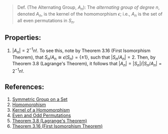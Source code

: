 > Def. (The Alternating Group, $A_{n}$): The *alternating group of degree $n$*, denoted $A_{n}$, is the kernel of the homomorphism $\epsilon$; i.e., $A_{n}$ is the set of all even permutations in $S_{n}$. 

## Properties:
1. $|A_{n}| = 2^{-1}n!$. To see this, note by Theorem 3.16 (First Isomorphism Theorem), that $S_{n}/A_{n} \cong \epsilon(S_{n}) = \{\pm 1\}$, such that $|S_{n}/A_{n}| = 2$. Then, by Theorem 3.8 (Lagrange's Theorem), it follows that $|A_{n}| = |S_{n}|/|S_{n}/A_{n}| = 2^{-1}n!$. 

## References:
1. [Symmetric Group on a Set](../Introduction%20to%20Groups/Symmetric%20Group%20on%20a%20Set.md)
2. [Homomorphism](../Introduction%20to%20Groups/Homomorphism.md)
3. [Kernel of a Homomorphism](Kernel%20of%20a%20Homomorphism.md)
4. [Even and Odd Permutations](Even%20and%20Odd%20Permutations.md)
5. [Theorem 3.8 (Lagrange's Theorem)](Theorem%203.8%20(Lagrange's%20Theorem).md)
6. [Theorem 3.16 (First Isomorphism Theorem)](Theorem%203.16%20(First%20Isomorphism%20Theorem).md)
